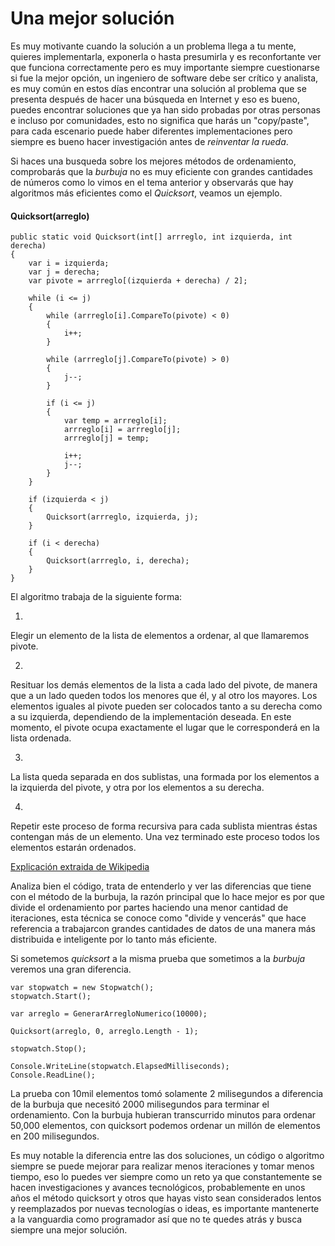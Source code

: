# Una mejor solución

Es muy motivante cuando la solución a un problema llega a tu mente, quieres implementarla, exponerla o hasta presumirla y es reconfortante ver que funciona correctamente pero es muy importante siempre cuestionarse si fue la mejor opción, un ingeniero de software debe ser crítico y analista, es muy común en estos días encontrar una solución al problema que se presenta después de hacer una búsqueda en Internet y eso es bueno, puedes encontrar soluciones que ya han sido probadas por otras personas e incluso por comunidades, esto no significa que harás un "copy/paste", para cada escenario puede haber diferentes implementaciones pero siempre es bueno hacer investigación antes de *reinventar la rueda*.

Si haces una busqueda sobre los mejores métodos de ordenamiento, comprobarás que la *burbuja* no es muy eficiente con grandes cantidades de números como lo vimos en el tema anterior y observarás que hay algoritmos más eficientes como el *Quicksort*, veamos un ejemplo.

#### Quicksort(arreglo)
```
public static void Quicksort(int[] arrreglo, int izquierda, int derecha)
{
	var i = izquierda;
	var j = derecha;
	var pivote = arrreglo[(izquierda + derecha) / 2];

	while (i <= j)
	{
		while (arrreglo[i].CompareTo(pivote) < 0)
		{
			i++;
		}

		while (arrreglo[j].CompareTo(pivote) > 0)
		{
			j--;
		}

		if (i <= j)
		{
			var temp = arrreglo[i];
			arrreglo[i] = arrreglo[j];
			arrreglo[j] = temp;

			i++;
			j--;
		}
	}

	if (izquierda < j)
	{
		Quicksort(arrreglo, izquierda, j);
	}

	if (i < derecha)
	{
		Quicksort(arrreglo, i, derecha);
	}
}
```



El algoritmo trabaja de la siguiente forma:

1.
Elegir un elemento de la lista de elementos a ordenar, al que llamaremos pivote.

2.
Resituar los demás elementos de la lista a cada lado del pivote, de manera que a un lado queden todos los menores que él, y al otro los mayores. Los elementos iguales al pivote pueden ser colocados tanto a su derecha como a su izquierda, dependiendo de la implementación deseada. En este momento, el pivote ocupa exactamente el lugar que le corresponderá en la lista ordenada.

3.
La lista queda separada en dos sublistas, una formada por los elementos a la izquierda del pivote, y otra por los elementos a su derecha.

4.
Repetir este proceso de forma recursiva para cada sublista mientras éstas contengan más de un elemento. Una vez terminado este proceso todos los elementos estarán ordenados.

[Explicación extraida de Wikipedia](http://es.wikipedia.org/wiki/Quicksort)

Analiza bien el código, trata de entenderlo y ver las diferencias que tiene con el método de la burbuja, la razón principal que lo hace mejor es por que divide el ordenamiento por partes haciendo una menor cantidad de iteraciones, esta técnica se conoce como "divide y vencerás" que hace referencia a trabajarcon grandes cantidades de datos de una manera más distribuida e inteligente por lo tanto más eficiente.

Si sometemos *quicksort* a la misma prueba que sometimos a la *burbuja* veremos una gran diferencia.

```
var stopwatch = new Stopwatch();
stopwatch.Start();

var arreglo = GenerarArregloNumerico(10000);

Quicksort(arreglo, 0, arreglo.Length - 1);

stopwatch.Stop();

Console.WriteLine(stopwatch.ElapsedMilliseconds);
Console.ReadLine();
```

La prueba con 10mil elementos tomó solamente 2 milisegundos a diferencia de la burbuja que necesitó 2000 milisegundos para terminar el ordenamiento. Con la burbuja hubieran transcurrido minutos para ordenar 50,000 elementos, con quicksort podemos ordenar un millón de elementos en 200 milisegundos.

Es muy notable la diferencia entre las dos soluciones, un código o algoritmo siempre se puede mejorar para realizar menos iteraciones y tomar menos tiempo, eso lo puedes ver siempre como un reto ya que constantemente se hacen investigaciones y avances tecnológicos, probablemente en unos años el método quicksort y otros que hayas visto sean considerados lentos y reemplazados por nuevas tecnologías o ideas, es importante mantenerte a la vanguardia como programador así que no te quedes atrás y busca siempre una mejor solución.

